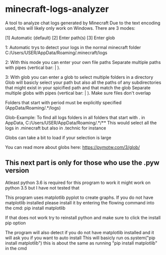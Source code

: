 # minecraft-logs-analyzer
A tool to analyze chat logs generated by Minecraft
Due to the text encoding used, this will likely only work on Windows.
There are 3 modes:

[1] Automatic (default)
[2] Enter path(s)
[3] Enter glob

1: Automatic trys to detect your logs in the normal minecraft folder 
C:/Users/USER/AppData/Roaming/.minecraft/logs

2: With this mode you can enter your own file paths
Separate multiple paths with pipes (vertical bar: | ).

3: With glob you can enter a glob to select multiple folders in a directory
Glob will basicly select your path but also all the paths of any subdirectories that might exist in your spicified path and that match the glob
Separate multiple globs with pipes (vertical bar: | ). Make sure files don't overlap

Folders that start with period must be explicitly specified
(AppData/Roaming/.*/logs)

Glob-Example: To find all logs folders in all folders that start with . in AppData,
C:/Users/USER/AppData/Roaming/.*/**
This would select all the logs in .minecraft but also in .technic for instance

Globs can take a bit to load if your selection is large

You can read more about globs here: https://pymotw.com/3/glob/

This next part is only for those who use the .pyw version
-----------------------------------------------------------------------------------------------
Atleast python 3.6 is required for this program to work it might work on python 3.5 but I have not tested that

This program uses matplotlib pyplot to create graphs. If you do not have matplotlib installed please install it by entering the flowing command into the cmd:
pip install matplotlib

If that does not work try to reinstall python and make sure to click the install pip option

The program will also detect if you do not have matplotlib installed and it will ask you if you want to auto install
This will basicly run os.system("pip install matplotlib") this is about the same as running "pip install matplotlib" in the cmd





